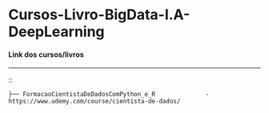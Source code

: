 # Cursos-Livro-BigData-I.A-DeepLearning

#### Link dos cursos/livros
-----------------
::

    ├── FormacaoCientistaDeDadosComPython_e_R              - https://www.udemy.com/course/cientista-de-dados/
   
